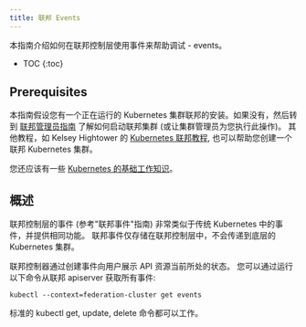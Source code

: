 ```yaml
---
title: 联邦 Events
---
```


本指南介绍如何在联邦控制层使用事件来帮助调试 - events。

* TOC
{:toc}

## Prerequisites

本指南假设您有一个正在运行的 Kubernetes 集群联邦的安装。如果没有，然后转到
[联邦管理员指南](/docs/admin/federation/) 了解如何启动联邦集群 (或让集群管理员为您执行此操作)。
其他教程，如 Kelsey Hightower 的
[Kubernetes 联邦教程](https://github.com/kelseyhightower/kubernetes-cluster-federation),
也可以帮助您创建一个联邦 Kubernetes 集群。

您还应该有一些
[Kubernetes 的基础工作知识](/docs/getting-started-guides/)。

## 概述

联邦控制层的事件 (参考"联邦事件"指南) 非常类似于传统 Kubernetes 中的事件，并提供相同功能。
联邦事件仅存储在联邦控制层中，不会传递到底层的 Kubernetes 集群。

联邦控制器通过创建事件向用户展示 API 资源当前所处的状态。
您可以通过运行以下命令从联邦 apiserver 获取所有事件:

```shell
kubectl --context=federation-cluster get events
```

标准的 kubectl get, update, delete 命令都可以工作。
